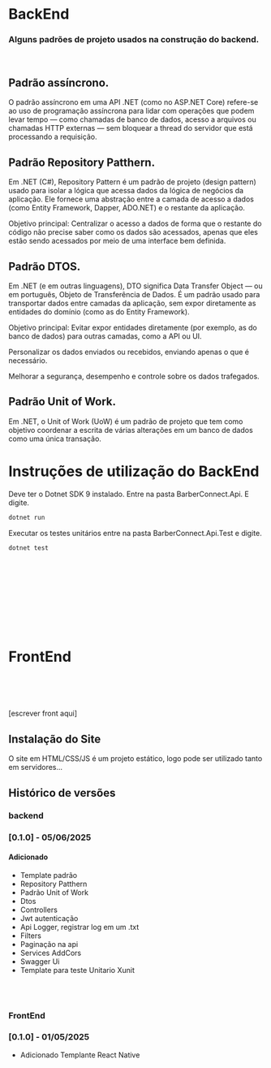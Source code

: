 # BackEnd
### Alguns padrões de projeto usados na construção do backend.
<br>



## Padrão assíncrono.

O padrão assíncrono em uma API .NET (como no ASP.NET Core) refere-se ao uso de programação assíncrona para lidar com operações que podem levar tempo — como chamadas de banco de dados, acesso a arquivos ou chamadas HTTP externas — sem bloquear a thread do servidor que está processando a requisição.

## Padrão Repository  Patthern.
Em .NET (C#), Repository Pattern é um padrão de projeto (design pattern) usado para isolar a lógica que acessa dados da lógica de negócios da aplicação. Ele fornece uma abstração entre a camada de acesso a dados (como Entity Framework, Dapper, ADO.NET) e o restante da aplicação.

Objetivo principal:
Centralizar o acesso a dados de forma que o restante do código não precise saber como os dados são acessados, apenas que eles estão sendo acessados por meio de uma interface bem definida.

## Padrão DTOS.
Em .NET (e em outras linguagens), DTO significa Data Transfer Object — ou em português, Objeto de Transferência de Dados. É um padrão usado para transportar dados entre camadas da aplicação, sem expor diretamente as entidades do domínio (como as do Entity Framework).

Objetivo principal:
Evitar expor entidades diretamente (por exemplo, as do banco de dados) para outras camadas, como a API ou UI.

Personalizar os dados enviados ou recebidos, enviando apenas o que é necessário.

Melhorar a segurança, desempenho e controle sobre os dados trafegados.

## Padrão Unit of Work.

Em .NET, o Unit of Work (UoW) é um padrão de projeto que tem como objetivo coordenar a escrita de várias alterações em um banco de dados como uma única transação.

# Instruções de utilização do BackEnd

Deve ter o Dotnet SDK 9 instalado.
Entre na pasta BarberConnect.Api.
E digite.

```bash
dotnet run
```
Executar os testes unitários entre na pasta BarberConnect.Api.Test
e digite.
```bash
dotnet test
```


<br><br><br><br>
<br><br><br><br>

# FrontEnd
<br><br><br><br>
[escrever front aqui]

## Instalação do Site

O site em HTML/CSS/JS é um projeto estático, logo pode ser utilizado tanto em servidores...

## Histórico de versões

### backend
### [0.1.0] - 05/06/2025

#### Adicionado
- Template padrão
- Repository  Patthern
- Padrão Unit of Work
- Dtos
- Controllers
- Jwt autenticação
- Api Logger, registrar log em um .txt
- Filters
- Paginação na api
-  Services AddCors
- Swagger Ui
- Template para teste Unitario Xunit

<br><br>

### FrontEnd
### [0.1.0] - 01/05/2025
- Adicionado Templante React Native
